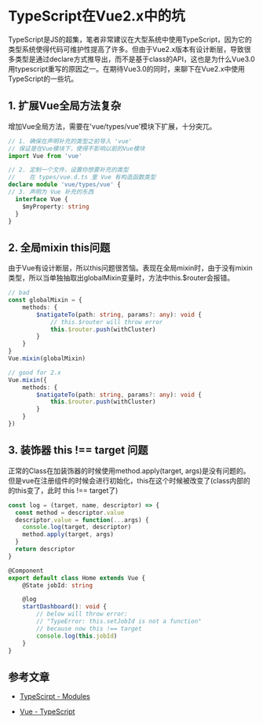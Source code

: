 # TypeScript在Vue2.x中的坑

TypeScript是JS的超集，笔者非常建议在大型系统中使用TypeScript，因为它的类型系统使得代码可维护性提高了许多。但由于Vue2.x版本有设计断层，导致很多类型是通过declare方式推导出，而不是基于class的API，这也是为什么Vue3.0用typescript重写的原因之一。在期待Vue3.0的同时，来聊下在Vue2.x中使用TypeScript的一些坑。

## 1. 扩展Vue全局方法复杂
增加Vue全局方法，需要在'vue/types/vue'模块下扩展，十分突兀。

``` ts
// 1. 确保在声明补充的类型之前导入 'vue'
// 保证是在Vue模块下，使得不影响以前的Vue模块
import Vue from 'vue'

// 2. 定制一个文件，设置你想要补充的类型
//    在 types/vue.d.ts 里 Vue 有构造函数类型
declare module 'vue/types/vue' {
// 3. 声明为 Vue 补充的东西
  interface Vue {
    $myProperty: string
  }
}
```

## 2. 全局mixin this问题
由于Vue有设计断层，所以this问题很苦恼。表现在全局mixin时，由于没有mixin类型，所以当单独抽取出globalMixin变量时，方法中this.$router会报错。
``` ts
// bad
const globalMixin = {
    methods: {
        $natigateTo(path: string, params?: any): void {
            // this.$router will throw error
            this.$router.push(withCluster)
        }
    }
}
Vue.mixin(globalMixin)
```

``` ts
// good for 2.x
Vue.mixin({
    methods: {
        $natigateTo(path: string, params?: any): void {
            this.$router.push(withCluster)
        }
    }
})
```

## 3. 装饰器 this !== target 问题
正常的Class在加装饰器的时候使用method.apply(target, args)是没有问题的。但是vue在注册组件的时候会进行初始化，this在这个时候被改变了(class内部的的this变了，此时 this !== target了)

``` ts
const log = (target, name, descriptor) => {
  const method = descriptor.value
  descriptor.value = function(...args) {
    console.log(target, descriptor)
    method.apply(target, args)
  }
  return descriptor
}

@Component
export default class Home extends Vue {
    @State jobId: string

    @log
    startDashboard(): void {
        // below will throw error:
        // "TypeError: this.setJobId is not a function"
        // because now this !== target
        console.log(this.jobId)
    }
}
```

## 参考文章
* [TypeScirpt - Modules](https://www.typescriptlang.org/docs/handbook/modules.html)

* [Vue - TypeScript](https://cn.vuejs.org/v2/guide/typescript.html)